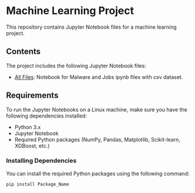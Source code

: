 # Machine Learning Project


This repository contains Jupyter Notebook files for a machine learning project.


## Contents


The project includes the following Jupyter Notebook files:


- [All Files]((https://github.com/Abhishek17102000/CS7641_Supervised_ML/tree/main/Notebooks)): Notebook for Malware and Jobs ipynb files with csv dataset.


## Requirements


To run the Jupyter Notebooks on a Linux machine, make sure you have the following dependencies installed:


- Python 3.x
- Jupyter Notebook
- Required Python packages (NumPy, Pandas, Matplotlib, Scikit-learn, XGBoost, etc.)


### Installing Dependencies


You can install the required Python packages using the following command:


```bash
pip install Package_Name


